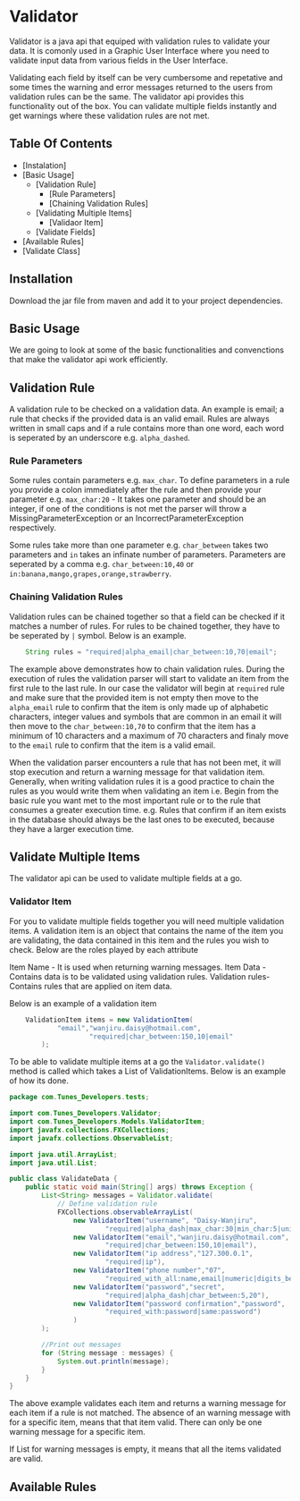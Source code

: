 # Validator
Validator is a java api that equiped with validation rules to validate your data. It is comonly used in a Graphic User Interface where you need to validate input data from various fields in the User Interface.

Validating each field by itself can be very cumbersome and repetative and some times the warning and error messages returned to the users from validation rules can be the same. The validator api provides this functionality out of the box. You can validate multiple fields instantly and get warnings where these validation rules are not met.

## Table Of Contents
- [Instalation]
- [Basic Usage]
    - [Validation Rule]
        + [Rule Parameters]
        + [Chaining Validation Rules]
    - [Validating Multiple Items]
        + [Validaor Item]
    - [Validate Fields]
- [Available Rules]
- [Validate Class]

## Installation
Download the jar file from maven and add it to your project dependencies.

## Basic Usage
We are going to look at some of the basic functionalities and convenctions that make the validator api work efficiently.

## Validation Rule
A validation rule to be checked on a validation data. An example is email; a rule that checks if the provided data is an valid email. Rules are always written in small caps and if a rule contains more than one word, each word is seperated by an underscore e.g. `alpha_dashed`.

### Rule Parameters
Some rules contain parameters e.g. `max_char`. To define parameters in a rule you provide a colon immediately after the rule and then provide your parameter e.g. `max_char:20` - It takes one parameter and should be an integer, if one of the conditions is not met the parser will throw a MissingParameterException or an IncorrectParameterException respectively.

Some rules take more than one parameter e.g. `char_between` takes two parameters and `in` takes an infinate number of parameters. Parameters are seperated by a comma e.g. `char_between:10,40` or `in:banana,mango,grapes,orange,strawberry`. 

### Chaining Validation Rules
Validation rules can be chained together so that a field can be checked if it matches a number of rules. For rules to be chained together, they have to be seperated by `|` symbol. Below is an example.
```java
    String rules = "required|alpha_email|char_between:10,70|email";
```

The example above demonstrates how to chain validation rules. During the execution of rules the validation parser will start to validate an item from the first rule to the last rule. In our case the validator will begin at `required` rule and make sure that the provided item is not empty then move to the `alpha_email` rule to confirm that the item is only made up of alphabetic characters, integer values and symbols that are common in an email it will then move to the `char_between:10,70` to confirm that the item has a minimum of 10 characters and a maximum of 70 characters and finaly move to the `email` rule to confirm that the item is a valid email.

When the validation parser encounters a rule that has not been met, it will stop execution and return a warning message for that validation item. Generally, when writing validation rules it is a good practice to chain the rules as you would write them when validating an item i.e. Begin from the basic rule you want met to the most important rule or to the rule that consumes a greater execution time. e.g. Rules that confirm if an item exists in the database should always be the last ones to be executed, because they have a larger execution time.

## Validate Multiple Items
The validator api can be used to validate multiple fields at a go.

### Validator Item
For you to validate multiple fields together you will need multiple validation items. A validation item is an object that contains the name of the item you are validating, the data contained in this item and the rules you wish to check. Below are the roles played by each attribute

Item Name - It is used when returning warning messages.
Item Data - Contains data is to be validated using validation rules.
Validation rules- Contains rules that are applied on item data.

Below is an example of a validation item
```java
    ValidationItem items = new ValidationItem(
            "email","wanjiru.daisy@hotmail.com",
                    "required|char_between:150,10|email"
        );
```

To be able to validate multiple items at a go the `Validator.validate()` method is called which takes a List of ValidationItems. Below is an example of how its done.

```java
package com.Tunes_Developers.tests;

import com.Tunes_Developers.Validator;
import com.Tunes_Developers.Models.ValidatorItem;
import javafx.collections.FXCollections;
import javafx.collections.ObservableList;

import java.util.ArrayList;
import java.util.List;

public class ValidateData {
    public static void main(String[] args) throws Exception {
        List<String> messages = Validator.validate(
            // Define validation rule
            FXCollections.observableArrayList(
                new ValidatorItem("username", "Daisy-Wanjiru",
                        "required|alpha_dash|max_char:30|min_char:5|unique:students,name"),
                new ValidatorItem("email","wanjiru.daisy@hotmail.com",
                        "required|char_between:150,10|email"),
                new ValidatorItem("ip address","127.300.0.1",
                        "required|ip"),
                new ValidatorItem("phone number","07",
                        "required_with_all:name,email|numeric|digits_between:10,150"),
                new ValidatorItem("password","secret",
                        "required|alpha_dash|char_between:5,20"),
                new ValidatorItem("password confirmation","password",
                        "required_with:password|same:password")
                )
        );

        //Print out messages
        for (String message : messages) {
            System.out.println(message);
        }
    }
}
```

The above example validates each item and returns a warning message for each item if a rule is not matched. The absence of an warning message with for a specific item, means that that item valid. There can only be one warning message for a specific item.

If List for warning messages is empty, it means that all the items validated are valid.

## Available Rules